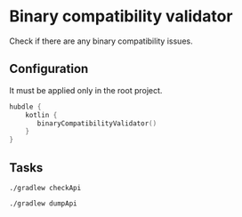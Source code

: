 # Binary compatibility validator

Check if there are any binary compatibility issues.

## Configuration

It must be applied only in the root project. 

```kotlin
hubdle {
    kotlin {
       binaryCompatibilityValidator() 
    }
}
```

## Tasks

```shell
./gradlew checkApi
```

```shell
./gradlew dumpApi
```
